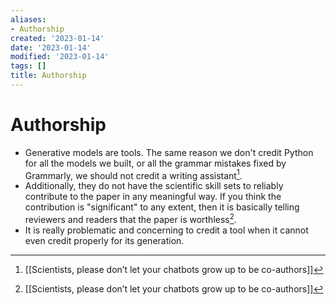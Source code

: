 ```yaml
---
aliases:
- Authorship
created: '2023-01-14'
date: '2023-01-14'
modified: '2023-01-14'
tags: []
title: Authorship
---
```


# Authorship

- Generative models are tools. The same reason we don't credit Python for all the models we built, or all the grammar mistakes fixed by Grammarly, we should not credit a writing assistant[^1].
- Additionally, they do not have the scientific skill sets to reliably contribute to the paper in any meaningful way. If you think the contribution is "significant" to any extent, then it is basically telling reviewers and readers that the paper is worthless[^1].
- It is really problematic and concerning to credit a tool when it cannot even credit properly for its generation.

[^1]: [[Scientists, please don’t let your chatbots grow up to be co-authors]]